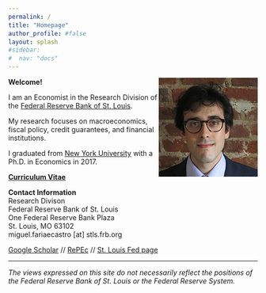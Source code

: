 ```yaml
---
permalink: /
title: "Homepage"
author_profile: #false
layout: splash
#sidebar:
#  nav: "docs"
---
```

<img style="float: right;" src="/assets/faria-e-castro.jpg">

**Welcome!**

I am an Economist in the Research Division of the [Federal Reserve Bank of St. Louis](https://research.stlouisfed.org/).

My research focuses on macroeconomics, fiscal policy, credit guarantees, and financial institutions.

I graduated from [New York University](http://as.nyu.edu/econ.html) with a Ph.D. in Economics in 2017.

[**Curriculum Vitae**](http://fariaecastro.net/assets/CV_FariaeCastro.pdf)

**Contact Information**  
Research Divison  
Federal Reserve Bank of St. Louis  
One Federal Reserve Bank Plaza  
St. Louis, MO 63102  
miguel.fariaecastro [at] stls.frb.org  

[Google Scholar](https://scholar.google.com/citations?user=M0--M28AAAAJ&hl=en) // [RePEc](https://ideas.repec.org/f/pfa225.html) // [St. Louis Fed page](https://research.stlouisfed.org/econ/faria-e-castro)

---

*The views expressed on this site do not necessarily reflect the positions of the Federal Reserve Bank of St. Louis or the Federal Reserve System.*
